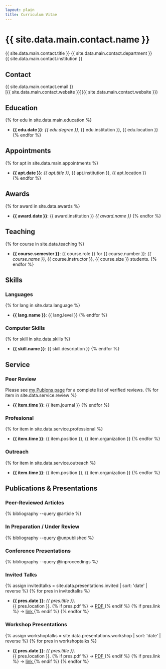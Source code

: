 ```yaml
---
layout: plain
title: Curriculum Vitae
---
```


# {{ site.data.main.contact.name }}
{{ site.data.main.contact.title }}
{{ site.data.main.contact.department }}  
{{ site.data.main.contact.institution }}  

## Contact ##
{{ site.data.main.contact.email }}  
[{{ site.data.main.contact.website }}]({{ site.data.main.contact.website }})

## Education ##
{% for edu in site.data.main.education %}
* __{{ edu.date }}__: _{{ edu.degree }}_, {{ edu.institution }}, {{ edu.location }}
{% endfor %}

## Appointments ##
{% for apt in site.data.main.appointments %}
* __{{ apt.date }}__: _{{ apt.title }}_, {{ apt.institution }}, {{ apt.location }}    
{% endfor %}

## Awards ##
{% for award in site.data.awards %}
*  __{{ award.date }}__: {{ award.institution }} _{{ award.name }}_
{% endfor %}

## Teaching

{% for course in site.data.teaching %}
*  __{{ course.semester }}__: {{ course.role }} for {{ course.number }}: _{{ course.name }}_, {{ course.instructor }}, {{ course.size }} students.
{% endfor %}

## Skills ##

### Languages

{% for lang in site.data.language %}
* __{{ lang.name }}__: {{ lang.level }}
{% endfor %}

### Computer Skills

{% for skill in site.data.skills %}
* **{{ skill.name }}**: {{ skill.description }}
{% endfor %}

## Service ##

### Peer Review ###

Please see [my Publons page](publons.com/a/1468228/) for a complete list of verified reviews.
{% for item in site.data.service.review %}
* __{{ item.time }}__: {{ item.journal }}
{% endfor %}

### Profesional ###
{% for item in site.data.service.professional %}
* __{{ item.time }}__: {{ item.position }}, {{ item.organization }}
{% endfor %}

### Outreach ###
{% for item in site.data.service.outreach %}
* __{{ item.time }}__: {{ item.position }}, {{ item.organization }}
{% endfor %}

## Publications & Presentations ##

### Peer-Reviewed Articles ###
{% bibliography  --query @article %}

### In Preparation / Under Review
{% bibliography --query @unpublished %}

### Conference Presentations ###
{% bibliography  --query @inproceedings %}

### Invited Talks ###
{% assign invitedtalks = site.data.presentations.invited | sort: 'date' | reverse %}
{% for pres in invitedtalks %}
* __{{ pres.date }}__: _{{ pres.title }}_.<br />
    {{ pres.location }}.
    {% if pres.pdf %} &rarr;
        <a href='{{ site.data.main.contact.website }}{{ pres.pdf }}' target='_blank'>
            PDF
        </a>
    {% endif %}
    {% if pres.link %} &rarr;
        <a href='{{ site.data.main.contact.website }}{{ pres.link }}' target='_blank'>
            link
        </a>
    {% endif %}
{% endfor %}

### Workshop Presentations ###
{% assign workshoptalks = site.data.presentations.workshop | sort: 'date' | reverse %}
{% for pres in workshoptalks %}
* __{{ pres.date }}__: _{{ pres.title }}_.<br />
    {{ pres.location }}.
    {% if pres.pdf %} &rarr;
        <a href='{{ site.data.main.contact.website }}{{ pres.pdf }}' target='_blank'>
            PDF
        </a>
    {% endif %}
    {% if pres.link %} &rarr;
        <a href='{{ site.data.main.contact.website }}{{ pres.link }}' target='_blank'>
            link
        </a>
    {% endif %}
{% endfor %}